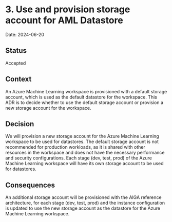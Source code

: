 # 3. Use and provision storage account for AML Datastore

Date: 2024-06-20

## Status

Accepted

## Context

An Azure Machine Learning workspace is provisioned with a default storage account, which is used as the default datastore for the workspace.
This ADR is to decide whether to use the default storage account or provision a new storage account for the workspace.

## Decision

We will provision a new storage account for the Azure Machine Learning workspace to be used for datastores.
The default storage account is not recommended for production workloads, as it is shared with other resources in the workspace and does not have the necessary performance and security configurations.
Each stage (dev, test, prod) of the Azure Machine Learning workspace will have its own storage account to be used for datastores.

## Consequences

An additional storage account will be provisioned with the AIGA reference architecture, for each stage (dev, test, prod) and the instance configuration is updated to use the new storage account as the datastore for the Azure Machine Learning workspace.
